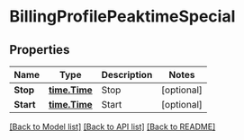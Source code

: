 # BillingProfilePeaktimeSpecial

## Properties

Name | Type | Description | Notes
------------ | ------------- | ------------- | -------------
**Stop** | [**time.Time**](time.Time.md) | Stop | [optional] 
**Start** | [**time.Time**](time.Time.md) | Start | [optional] 

[[Back to Model list]](../README.md#documentation-for-models) [[Back to API list]](../README.md#documentation-for-api-endpoints) [[Back to README]](../README.md)


